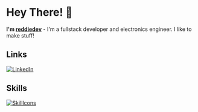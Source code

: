 # Hey There! 👋
**I'm [reddiedev](https://www.reddie.dev)** - I'm a fullstack developer and electronics engineer. I like to make stuff!

## Links
[![LinkedIn](https://img.shields.io/badge/LinkedIn-0077B5?style=for-the-badge&logo=linkedin&logoColor=white)](https://linkedin.com/in/reddiedv)

## Skills
[![SkillIcons](https://skillicons.dev/icons?i=js,ts,html,css,nodejs,py,tailwind,vue,nuxt,mongodb,prisma,docker,figma)](https://skillicons.dev)<br/>
